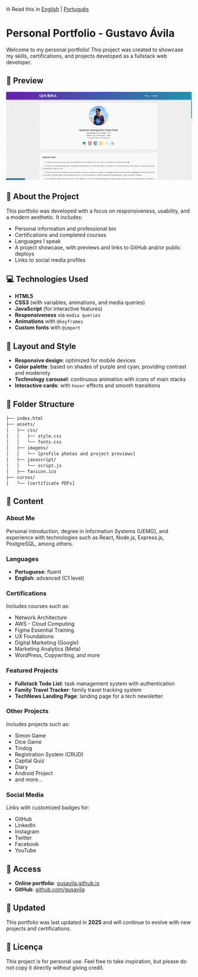 🌐 Read this in [English](README.md) | [Português](README.pt-BR.md)

# Personal Portfolio - Gustavo Ávila

Welcome to my personal portfolio! This project was created to showcase my skills, certifications, and projects developed as a fullstack web developer.

## 📸 Preview

![Portifolio Preview](assets/imagens/preview.webp)

## 📌 About the Project

This portfolio was developed with a focus on responsiveness, usability, and a modern aesthetic. It includes:

- Personal information and professional bio
- Certifications and completed courses
- Languages I speak
- A project showcase, with previews and links to GitHub and/or public deploys
- Links to social media profiles

## 💻 Technologies Used

- **HTML5**
- **CSS3** (with variables, animations, and media queries)
- **JavaScript** (for interactive features)
- **Responsiveness** via `media queries`
- **Animations** with `@keyframes`
- **Custom fonts** with `@import`

## 🎨 Layout and Style

- **Responsive design**: optimized for mobile devices
- **Color palette**: based on shades of purple and cyan, providing contrast and modernity
- **Technology carousel**: continuous animation with icons of main stacks
- **Interactive cards**: with `hover` effects and smooth transitions

## 📂 Folder Structure

```
├── index.html
├── assets/
│   ├── css/
│   │   ├── style.css
│   │   └── fonts.css
│   ├── imagens/
│   │   └── [profile photos and project previews]
│   ├── javascript/
│   │   └── script.js
│   ├── favicon.ico
├── cursos/
│   └── [certificate PDFs]
```

## 🧠 Content

### About Me
Personal introduction, degree in Information Systems (UEMG), and experience with technologies such as React, Node.js, Express.js, PostgreSQL, among others.

### Languages
- **Portuguese**: fluent
- **English**: advanced (C1 level)

### Certifications
Includes courses such as:
- Network Architecture
- AWS - Cloud Computing
- Figma Essential Training
- UX Foundations
- Digital Marketing (Google)
- Marketing Analytics (Meta)
- WordPress, Copywriting, and more

### Featured Projects
- **Fullstack Todo List**: task management system with authentication
- **Family Travel Tracker**: family travel tracking system
- **TechNews Landing Page**: landing page for a tech newsletter

### Other Projects
Includes projects such as:
- Simon Game
- Dice Game
- Tindog
- Registration System (CRUD)
- Capital Quiz
- Diary
- Android Project
- and more...

### Social Media
Links with customized badges for:
- GitHub
- LinkedIn
- Instagram
- Twitter
- Facebook
- YouTube

## 🔗 Access

- **Online portfolio**: [gusavila.github.io](https://gusavila.github.io/portifolio/)
- **GitHub**: [github.com/gusavila](https://github.com/gusavila)

## 📅 Updated

This portfolio was last updated in **2025** and will continue to evolve with new projects and certifications.

## 🧾 Licença

This project is for personal use. Feel free to take inspiration, but please do not copy it directly without giving credit.